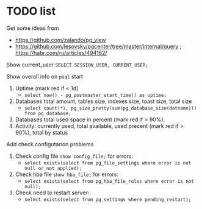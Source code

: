 # TODO list

Get some ideas from
   * https://github.com/zalando/pg_view
   * https://github.com/lesovsky/pgcenter/tree/master/internal/query ; https://habr.com/ru/articles/494162/

Show current_user `SELECT SESSION_USER, CURRENT_USER;`

Show overall info on `psql` start
1. Uptime (mark red if < 1d)
   * `select now() - pg_postmaster_start_time() as uptime;`
1. Databases total amount, tables size, indexes size, toast size, total size
   * `select count(*), pg_size_pretty(sum(pg_database_size(datname))) from pg_database;`
1. Databases total used space in percent (mark red if > 90%).
1. Activity: currently used, total available, used precent (mark red if > 90%), total by status

Add check configutarion problems
1. Check config file `show config_file;` for errors:
   * `select exists(select from pg_file_settings where error is not null or not applied);`
1. Check hba file `show hba_file;` for errors:
   * `select exists(select from pg_hba_file_rules where error is not null);`
1. Check need to restart server:
   * `select exists(select from pg_settings where pending_restart);`
